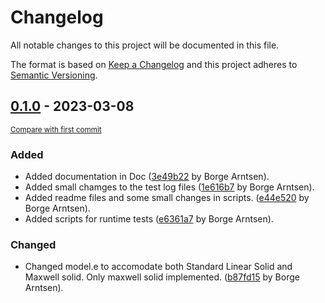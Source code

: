 # Changelog

All notable changes to this project will be documented in this file.

The format is based on [Keep a Changelog](http://keepachangelog.com/en/1.0.0/)
and this project adheres to [Semantic Versioning](http://semver.org/spec/v2.0.0.html).

<!-- insertion marker -->
## [0.1.0](https://github.com/barntsen/PyAc2d/releases/tag/0.1.0) - 2023-03-08

<small>[Compare with first commit](https://github.com/barntsen/PyAc2d/compare/eadfe1596e79c5b22ea9050c5b8ceab818aa98fb...0.1.0)</small>

### Added

- Added documentation in Doc ([3e49b22](https://github.com/barntsen/PyAc2d/commit/3e49b228f1adb275c58fe3118502b7d2d0ea7e67) by Borge Arntsen).
- Added small chamges to the test log files ([1e616b7](https://github.com/barntsen/PyAc2d/commit/1e616b74d86627cf9bcaacb8b1c2a9dbdf0dfe4d) by Borge Arntsen).
- Added readme files and some small changes in scripts. ([e44e520](https://github.com/barntsen/PyAc2d/commit/e44e520f5a4f3f7ffa13adc5d024dec23b2780c6) by Borge Arntsen).
- Added scripts for runtime tests ([e6361a7](https://github.com/barntsen/PyAc2d/commit/e6361a71283e7ff2e43820d03d94683ad3258e3d) by Borge Arntsen).

### Changed

- Changed model.e to accomodate both Standard Linear Solid and Maxwell solid. Only maxwell solid implemented. ([b87fd15](https://github.com/barntsen/PyAc2d/commit/b87fd1538da6c466664aa716634f616cfc3c3eb5) by Borge Arntsen).

